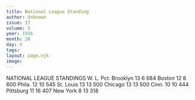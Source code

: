 ```yaml
---
title: National League Standing
author: Unknown
issue: 17
volume: 5
year: 1916
month: 20
day: V
tags:
layout: page.njk
image:
---
```

NATIONAL LEAGUE STANDINGS   			W. L. Pct.   Brooklyn		13  6 684   Boston		12  8 600   Phila. 		12 10 545   St. Louis		13 13 500   Chicago		13 13 500   Cinn.			10 10 444   Pittsburg		11 16 407   New York		 8  13 318   


